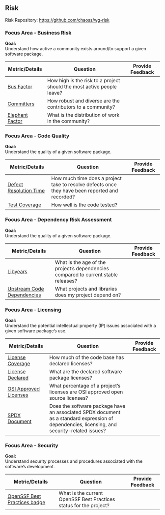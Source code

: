 ## Risk
Risk Repository: https://github.com/chaoss/wg-risk

### Focus Area - Business Risk

**Goal:**  
Understand how active a community exists around/to support a given software package.

<div>
<table>
  <thead><tr><th>Metric/Details</th><th>Question</th><th>Provide Feedback</th></tr></thead>
<tbody>
  <tr><td><a href="https://chaoss.community/metric-bus-factor/">Bus Factor</a></td><td>How high is the risk to a project should the most active people leave?</td><td></td></tr>
  <tr><td><a href="https://chaoss.community/metric-committers/">Committers</a></td><td>How robust and diverse are the contributors to a community?</td><td></td></tr>
  <tr><td><a href="https://chaoss.community/metric-elephant-factor/">Elephant Factor</a></td><td>What is the distribution of work in the community?</td><td></td></tr>
</tbody>
</table>
</div>

### Focus Area - Code Quality

**Goal:**  
Understand the quality of a given software package.

<div>
<table>
  <thead><tr><th>Metric/Details</th><th>Question</th><th>Provide Feedback</th></tr></thead>
<tbody>
  <tr><td><a href="https://chaoss.community/metric-defect-resolution-time/">Defect Resolution Time</a></td><td>How much time does a project take to resolve defects once they have been reported and recorded?</td><td></td></tr>
  <tr><td><a href=" https://chaoss.community/metric-test-coverage/">Test Coverage</a></td><td>How well is the code tested?</td><td></td></tr>
</tbody>
</table>
</div>

### Focus Area - Dependency Risk Assessment

**Goal:**  
Understand the quality of a given software package.

<div>
<table>
  <thead><tr><th>Metric/Details</th><th>Question</th><th>Provide Feedback</th></tr></thead>
<tbody>
  <tr><td><a href="https://chaoss.community/metric-libyears/">Libyears</a></td><td>What is the age of the project’s dependencies compared to current stable releases?</td><td></td></tr>
    <tr><td><a href="https://chaoss.community/metric-upstream-code-dependencies/">Upstream Code Dependencies</a></td><td>What projects and libraries does my project depend on?</td><td></td></tr>
</tbody>
</table>
</div>

### Focus Area - Licensing

**Goal:**  
Understand the potential intellectual property (IP) issues associated with a given software package’s use.

<div>
<table>
  <thead><tr><th>Metric/Details</th><th>Question</th><th>Provide Feedback</th></tr></thead>
<tbody>
  <tr><td><a href="https://chaoss.community/metric-license-coverage/">License Coverage</a></td><td>How much of the code base has declared licenses?</td><td></td></tr>
  <tr><td><a href="https://chaoss.community/metric-license-declared/">License Declared</a></td><td>What are the declared software package licenses?</td><td></td></tr>
  <tr><td><a href="https://chaoss.community/metric-osi-approved-licenses/">OSI Approved Licenses</a></td><td>What percentage of a project’s licenses are OSI approved open source licenses?</td><td></td></tr>
  <tr><td><a href="https://chaoss.community/metric-spdx-document/">SPDX Document</a></td><td>Does the software package have an associated SPDX document as a standard expression of dependencies, licensing, and security-related issues?</td><td></td></tr>
</tbody>
</table>
</div>

### Focus Area - Security

**Goal:**  
Understand security processes and procedures associated with the software’s development.

<div>
<table>
  <thead><tr><th>Metric/Details</th><th>Question</th><th>Provide Feedback</th></tr></thead>
<tbody>
  <tr><td><a href="https://chaoss.community/metric-openssf-best-practices-badge/">OpenSSF Best Practices badge</a></td><td>What is the current OpenSSF Best Practices status for the project?</td><td></td></tr>  
</tbody>
</table>
</div>
